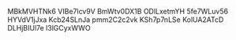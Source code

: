 MBkMVHTNk6
VIBe7lcv9V
BmWtv0DX1B
ODlLxetmYH
5fe7WLuv56
HYVdV1jJxa
Kcb24SLnJa
pmm2C2c2vk
KSh7p7nLSe
KolUA2ATcD
DLHjBIUl7e
l3lGCyxWWO
